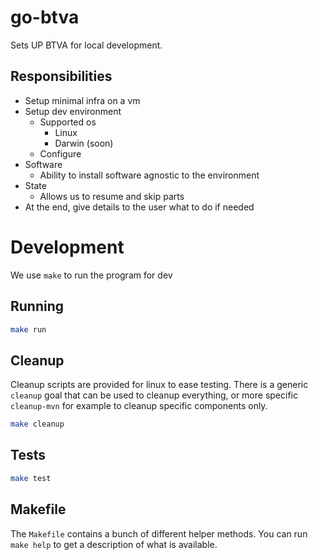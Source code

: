 # go-btva

Sets UP BTVA for local development.

## Responsibilities

- Setup minimal infra on a vm
- Setup dev environment
    - Supported os
        - Linux
        - Darwin (soon)
    - Configure
- Software
    - Ability to install software agnostic to the environment
- State
    - Allows us to resume and skip parts
- At the end, give details to the user what to do if needed

# Development

We use `make` to run the program for dev

## Running

```sh
make run
```

## Cleanup

Cleanup scripts are provided for linux to ease testing. There is a generic `cleanup` goal that can be used to cleanup everything, or more
specific `cleanup-mvn` for example to cleanup specific components only.

```sh
make cleanup
```

## Tests

```sh
make test
```

## Makefile

The `Makefile` contains a bunch of different helper methods. You can run `make help` to get a description of what is available.
